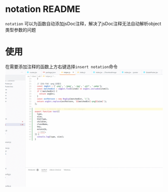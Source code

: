 # notation README

`notation` 可以为函数自动添加jsDoc注释，解决了jsDoc注释无法自动解析object类型参数的问题

# 使用
在需要添加注释的函数上方右键选择`insert notation`命令
![](./img/demo.gif)